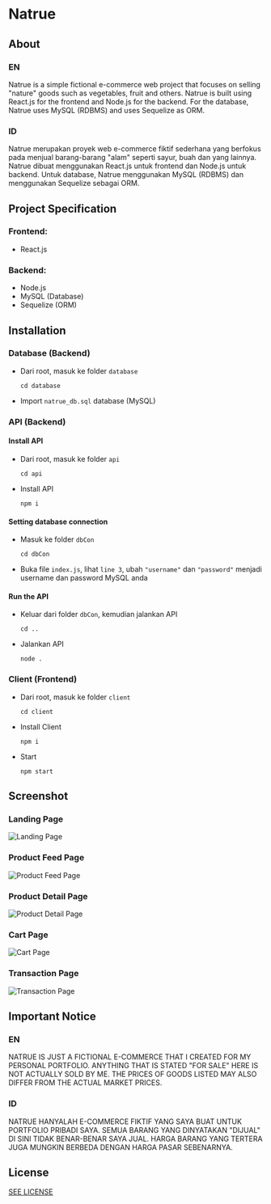 # Natrue

## About
### EN
Natrue is a simple fictional e-commerce web project that focuses on selling "nature" goods such as vegetables, fruit and others. Natrue is built using React.js for the frontend and Node.js for the backend. For the database, Natrue uses MySQL (RDBMS) and uses Sequelize as ORM.

### ID
Natrue merupakan proyek web e-commerce fiktif sederhana yang berfokus pada menjual barang-barang "alam" seperti sayur, buah dan yang lainnya. Natrue dibuat menggunakan React.js untuk frontend dan Node.js untuk backend. Untuk database, Natrue menggunakan MySQL (RDBMS) dan menggunakan Sequelize sebagai ORM.

## Project Specification
### Frontend:
- React.js
### Backend:
- Node.js
- MySQL (Database)
- Sequelize (ORM)

## Installation
### Database (Backend)
- Dari root, masuk ke folder `database`

      cd database
    
- Import `natrue_db.sql` database (MySQL)

### API (Backend)
#### Install API

- Dari root, masuk ke folder `api`

      cd api
      
- Install API

      npm i
    
#### Setting database connection

- Masuk ke folder `dbCon`

      cd dbCon
      
- Buka file `index.js`, lihat `line 3`, ubah `"username"` dan `"password"` menjadi username dan password MySQL anda

#### Run the API

- Keluar dari folder `dbCon`, kemudian jalankan API

      cd ..
      
- Jalankan API

      node .

### Client (Frontend)

- Dari root, masuk ke folder `client`

      cd client
      
- Install Client

      npm i

- Start

      npm start

## Screenshot
### Landing Page
![Landing Page](./screenshot/1.jpg)
### Product Feed Page
![Product Feed Page](./screenshot/2.jpg)
### Product Detail Page
![Product Detail Page](./screenshot/3.jpg)
### Cart Page
![Cart Page](./screenshot/4.jpg)
### Transaction Page
![Transaction Page](./screenshot/5.jpg)

## Important Notice
### EN
NATRUE IS JUST A FICTIONAL E-COMMERCE THAT I CREATED FOR MY PERSONAL PORTFOLIO. ANYTHING THAT IS STATED "FOR SALE" HERE IS NOT ACTUALLY SOLD BY ME. THE PRICES OF GOODS LISTED MAY ALSO DIFFER FROM THE ACTUAL MARKET PRICES.

### ID
NATRUE HANYALAH E-COMMERCE FIKTIF YANG SAYA BUAT UNTUK PORTFOLIO PRIBADI SAYA. SEMUA BARANG YANG DINYATAKAN "DIJUAL" DI SINI TIDAK BENAR-BENAR SAYA JUAL. HARGA BARANG YANG TERTERA JUGA MUNGKIN BERBEDA DENGAN HARGA PASAR SEBENARNYA.

## License
[SEE LICENSE](https://github.com/luthfirobbaniy/Natrue/blob/main/LICENSE)
